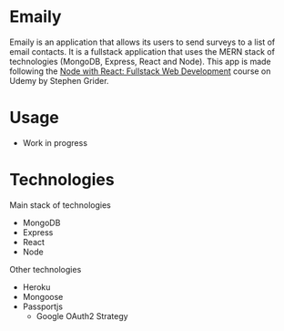# Emaily

Emaily is an application that allows its users to send surveys to a list of email contacts. It is a fullstack application that uses the MERN stack of technologies (MongoDB, Express, React and Node). This app is made following the [Node with React: Fullstack Web Development](https://www.udemy.com/course/node-with-react-fullstack-web-development/) course on Udemy by Stephen Grider.

# Usage

- Work in progress

# Technologies

Main stack of technologies

- MongoDB
- Express
- React
- Node

Other technologies

- Heroku
- Mongoose
- Passportjs
  - Google OAuth2 Strategy
